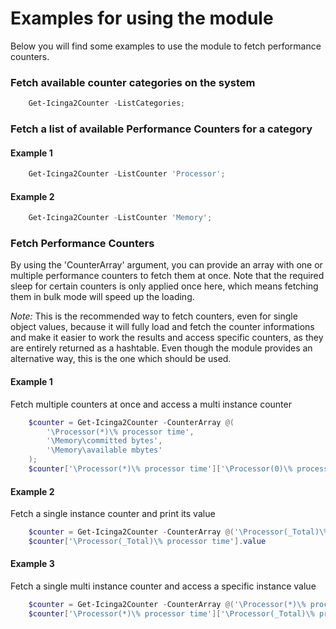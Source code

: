 Examples for using the module
==============

Below you will find some examples to use the module to fetch performance counters.

### Fetch available counter categories on the system

```powershell
    Get-Icinga2Counter -ListCategories;
```

### Fetch a list of available Performance Counters for a category

#### Example 1
```powershell
    Get-Icinga2Counter -ListCounter 'Processor';
```

#### Example 2
```powershell
    Get-Icinga2Counter -ListCounter 'Memory';
```

### Fetch Performance Counters

By using the 'CounterArray' argument, you can provide an array with one or multiple performance counters to
fetch them at once. Note that the required sleep for certain counters is only applied once here, which
means fetching them in bulk mode will speed up the loading.

*Note:* This is the recommended way to fetch counters, even for single object values, because it will
fully load and fetch the counter informations and make it easier to work the results and access specific
counters, as they are entirely returned as a hashtable. Even though the module provides an alternative way,
this is the one which should be used.

#### Example 1

Fetch multiple counters at once and access a multi instance counter

```powershell
    $counter = Get-Icinga2Counter -CounterArray @(
        '\Processor(*)\% processor time',
        '\Memory\committed bytes',
        '\Memory\available mbytes'
    );
    $counter['\Processor(*)\% processor time']['\Processor(0)\% processor time'].value;
```

#### Example 2

Fetch a single instance counter and print its value

```powershell
    $counter = Get-Icinga2Counter -CounterArray @('\Processor(_Total)\% processor time');
    $counter['\Processor(_Total)\% processor time'].value
```

#### Example 3

Fetch a single multi instance counter and access a specific instance value

```powershell
    $counter = Get-Icinga2Counter -CounterArray @('\Processor(*)\% processor time');
    $counter['\Processor(*)\% processor time']['\Processor(_Total)\% processor time'].value
```
